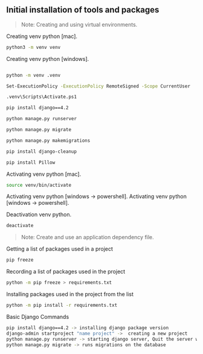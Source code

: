 ## Initial installation of tools and packages

> Note: Creating and using virtual environments.

Сreating venv python [mac].

```sh
python3 -m venv venv
```

Сreating venv python [windows].

```sh

python -m venv .venv

Set-ExecutionPolicy -ExecutionPolicy RemoteSigned -Scope CurrentUser

.venv\Scripts\Activate.ps1

pip install django==4.2

python manage.py runserver 

python manage.py migrate

python manage.py makemigrations

pip install django-cleanup

pip install Pillow
```

Activating venv python [mac].

```sh
source venv/bin/activate 
```
Activating venv python [windows -> powershell].
Activating venv python [windows -> powershell].


Deactivation venv python.

```sh
deactivate
```

> Note: Create and use an application dependency file.

Getting a list of packages used in a project

```sh
pip freeze
```

Recording a list of packages used in the project
```sh
python -m pip freeze > requirements.txt
```

Installing packages used in the project from the list
```sh
python -m pip install -r requirements.txt
```
Basic Django Commands
```sh
pip install django==4.2 -> installing django package version
django-admin startproject "name project" ->  creating a new project
python manage.py runserver -> starting django server, Quit the server with CTRL-BREAK
python manage.py migrate -> runs migrations on the database
```